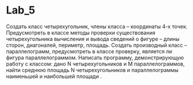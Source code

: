 # Lab_5
Создать класс четырехугольник, члены класса – координаты 4-х точек. Предусмотреть в классе
методы проверки существования четырехугольника вычисления и вывода сведений о фигуре – длины
сторон, диагоналей, периметр, площадь. Создать производный класс – параллелограмм,
предусмотреть в классе проверку, является ли фигура параллелограммом. Написать программу,
демонстрирующую работу с классом: дано N четырехугольников и M параллелограммов, найти среднюю
площадь N четырехугольников и параллелограммы наименьшей и наибольшей площади .

